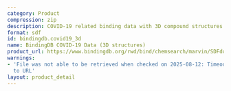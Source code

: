 ```yaml
---
category: Product
compression: zip
description: COVID-19 related binding data with 3D compound structures
format: sdf
id: bindingdb.covid19_3d
name: BindingDB COVID-19 Data (3D structures)
product_url: https://www.bindingdb.org/rwd/bind/chemsearch/marvin/SDFdownload.jsp?download_file=/rwd/bind/downloads/BindingDB_Covid-19_3D_202507_sdf.zip
warnings:
- 'File was not able to be retrieved when checked on 2025-08-12: Timeout connecting
  to URL'
layout: product_detail
---
```

